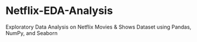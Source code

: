 # Netflix-EDA-Analysis
Exploratory Data Analysis on Netflix Movies &amp; Shows Dataset using Pandas, NumPy, and Seaborn
